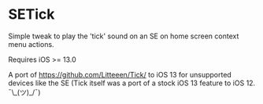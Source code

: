 # SETick
Simple tweak to play the 'tick' sound on an SE on home screen context menu actions.

Requires iOS >= 13.0

A port of https://github.com/Litteeen/Tick/ to iOS 13 for unsupported devices like the SE (Tick itself was a port of a stock iOS 13 feature to iOS 12. ¯\\\_(ツ)_/¯)
